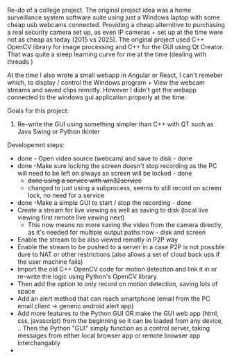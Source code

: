 Re-do of a college project.
The original project idea was a home surveillance system software suite using just a Windows laptop with some cheap usb webcams connected.
Providing a cheap alternitive to purchasing a real security camera set up, as even IP cameras + set up at the time were not as cheap as today (2015 vs 2025).
The original project used C++ OpenCV library for image processing and C++ for the GUI using Qt Creator.
That was quite a steep learning curve for me at the time (dealing with threads )

At the time I also wrote a small webapp in Angular or React, I can't remeber which, to display / control the Windows program + View the webcam streams and saved clips remotly.
However I didn't get the  webapp connected to the windows gui application properly at the time.

Goals for this project:
1. Re-write the GUI using something simpler than C++ with QT such as Java Swing or Python tkinter

Developemnt steps:
 - done - Open video source (webcam) and save to disk - done
 - done -Make sure locking the screen doesn't stop recording as the PC will need to be left on always so screen will be locked - done
    - ~~done using a service with win32service~~
    - changed to just using a subprocess, seems to still record on screen lock, no need for a service
 - done -Make a simple GUI to start / stop the recording - done
 - Create a stream for live viewing as well as saving to disk (local live viewing first remote live vewing next)
    - This now means no more saving the video from the camera directly, as it's needed for multiple output paths now - disk and screen
 - Enable the stream to be also viewed remotly in P2P way
 - Enable the stream to be pushed to a server in a case P2P is not possible dure to NAT or other restrictions (also allows a set of cloud back ups if the user machine fails)
 - Import the old C++ OpenCV code for motion detection and link it in or re-write the logic using Python's OpenCV library
 - Then add the option to only record on motion detection, saving lots of space
 - Add an alert method that can reach smartphone (email from the PC email client -> generic android alert app)
 - Add more features to the Python GUI OR make the GUI web app (html, css, javascript) from the beginning so it can be loaded from any device,
     .. Then the Python "GUI" simply function as a control server, taking messages from either local browser app or remote browser app interchangably
 - 

 
